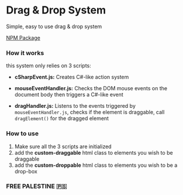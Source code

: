 # Drag & Drop System
Simple, easy to use drag & drop system

[NPM Package]()

### How it works
this system only relies on 3 scripts:
- **cSharpEvent.js:** Creates C#-like action system
+ **mouseEventHandler.js:** Checks the DOM mouse events on the document body then triggers a C#-like event
* **dragHandler.js:** Listens to the events triggered by `mouseEventHandler.js`, checks if the element is draggable, call `dragElement()` for the dragged element

### How to use
1. Make sure all the 3 scripts are initialized
2. add the **custom-draggable** html class to elements you wish to be draggable
3. add the **custom-droppable** html class to elements you wish to be a drop-box

### FREE PALESTINE 🇵🇸